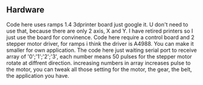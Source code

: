 ## Hardware
Code here uses ramps 1.4 3dprinter board just google it. U don't need to use that, because there are only 2 axis, X and Y. I have retired printers so I just use the board for convinence. Code here require a control board and 2 stepper motor driver, for ramps i think the driver is A4988. You can make it smaller for own application.
The code here just waiting serial port to receive array of '0';'1';'2';'3', each number means 50 pulses for the stepper motor rotate at diffrent direction. increasing numbers in array increases pulse to the motor, you can tweak all those setting for the motor, the gear, the belt, the application you have.
